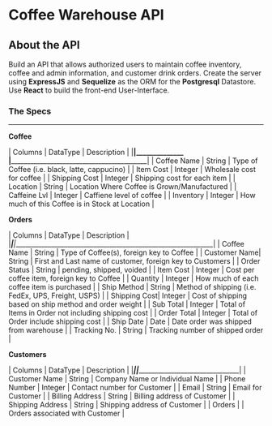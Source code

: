 # Coffee Warehouse API

**About the API**
---

Build an API that allows authorized users to maintain coffee inventory, coffee and admin information, and customer drink orders. Create the server using **ExpressJS** and **Sequelize** as the ORM for the **Postgresql** Datastore. Use **React** to build the front-end User-Interface.

### The Specs
---

**Coffee**

|	 Columns  	   |		DataType	 |	 Description	 																	  			|
|________________|______________ |__________________________________________________________|
|	 Coffee Name   |		String		 |	 Type of Coffee (i.e. black, latte, cappucino)		 			|
|	 Item Cost	   |		Integer		 |	 Wholesale cost for coffee													    |
|  Shipping Cost |	  Integer		 |	 Shipping cost for each item														|
|	 Location 	   |		String		 |	 Location Where Coffee is Grown/Manufactured		  			|
|	 Caffeine Lvl  |	  Integer		 |	 Caffiene level of coffee																|
|  Inventory 	   |    Integer	   |	 How much of this Coffee is in Stock at Location				|

**Orders**

|  Columns			|		DataType	 |	 Description																								|
|_______________|______________|______________________________________________________________|
|	 Coffee Name	|		String		 |	 Type of Coffee(s), foreign key to Coffee										|
|  Customer Name|		String		 |	 First and Last name of customer, foreign key to Customers	|
|	 Order Status |	  String		 |	 pending, shipped, voided																		|
|	 Item Cost		|	  Integer		 |	 Cost per coffee item, foreign key to Coffee								|
|	 Quantity	    |		Integer		 |	 How much of each coffee item is purchased									|
|	 Ship Method	|	  String		 |	 Method of shipping (i.e. FedEx, UPS, Freight, USPS)				|
|	 Shipping Cost|	  Integer	   |	 Cost of shipping based on ship method and order weight			|
|	 Sub Total	  |	  Integer	   |	 Total of Items in Order not including shipping cost				|
|	 Order Total	|	  Integer	   |	 Total of Order include shipping cost												|
|  Ship Date	  |		Date		   |	 Date order was shipped from warehouse											|
|	 Tracking No. |	  String	   |	 Tracking number of shipped order														|

**Customers**

|	 Columns			  	 |		DataType	 |	 Description											|
|____________________|_______________|____________________________________|
|	 Customer Name  	 |   String		   |	 Company Name or Individual Name	|
|  Phone Number   	 |	  Integer		 |	 Contact number for Customer			|
|	 Email				  	 |	  String		 |	 Email for Customer								|
|	 Billing Address	 |		String		 |	 Billing address of Customer			|
|	 Shipping Address	 |		String		 |	 Shipping address of Customer			|
|	 Orders					   |   						 |	 Orders associated with Customer	|




